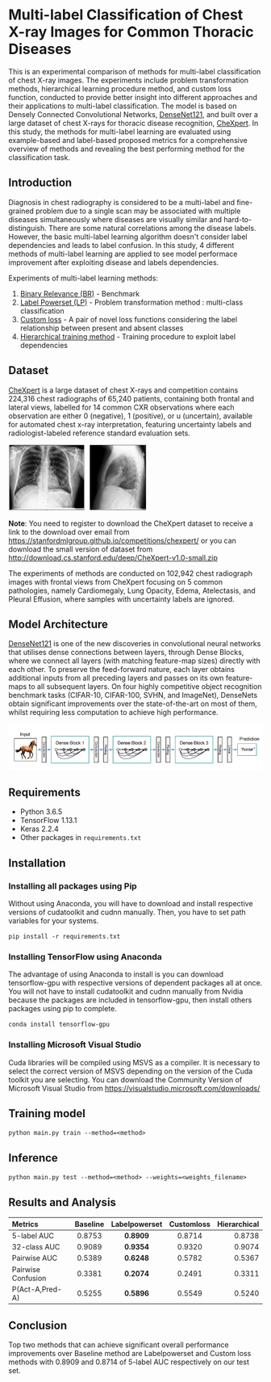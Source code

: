 # Multi-label Classification of Chest X-ray Images for Common Thoracic Diseases
This is an experimental comparison of methods for multi-label classification of chest X-ray images. The experiments include problem transformation methods, hierarchical learning procedure method, and custom loss function, conducted to provide better insight into different approaches and their applications to multi-label classification. The model is based on Densely Connected Convolutional Networks, [DenseNet121](https://arxiv.org/abs/1608.06993), and built over a large dataset of chest X-rays for thoracic disease recognition, [CheXpert](https://stanfordmlgroup.github.io/competitions/chexpert/). In this study, the methods for multi-label learning are evaluated using example-based and label-based proposed metrics for a comprehensive overview of methods and revealing the best performing method for the classification task.

## Introduction
Diagnosis in chest radiography is considered to be a multi-label and fine-grained problem due to a single scan may be associated with multiple diseases simultaneously where diseases are visually similar and hard-to-distinguish. There are some natural correlations among the disease labels. However, the basic multi-label learning algorithm doesn't consider label dependencies and leads to label confusion. In this study, 4 different methods of multi-label learning are applied to see model performace improvement after exploiting disease and labels dependencies.

Experiments of multi-label learning methods:

1. [Binary Relevance (BR)](https://arxiv.org/abs/1502.05988) - Benchmark 
2. [Label Powerset (LP)](https://www.researchgate.net/publication/263813673_A_Review_On_Multi-Label_Learning_Algorithms) - Problem transformation method : multi-class classification
3. [Custom loss](https://link.springer.com/article/10.1007%2Fs11042-019-08260-2) - A pair of novel loss functions considering the label relationship between present and absent classes
4. [Hierarchical training method](https://arxiv.org/abs/1911.06475) - Training procedure to exploit label dependencies

## Dataset
[CheXpert](https://stanfordmlgroup.github.io/competitions/chexpert/) is a large dataset of chest X-rays and competition contains 224,316 chest radiographs of 65,240 patients, containing both frontal and lateral views, labelled for 14 common CXR observations where each observation are either 0 (negative), 1 (positive), or u (uncertain), available for automated chest x-ray interpretation, featuring uncertainty labels and radiologist-labeled reference standard evaluation sets.

![dataset_ex](/assets/frontal_and_lateral_cxr.png)

**Note**: You need to register to download the CheXpert dataset to receive a link to the download over email from https://stanfordmlgroup.github.io/competitions/chexpert/ or you can download the small version of dataset from http://download.cs.stanford.edu/deep/CheXpert-v1.0-small.zip

The experiments of methods are conducted on 102,942 chest radiograph images with frontal views from CheXpert focusing on 5 common pathologies, namely Cardiomegaly, Lung Opacity, Edema, Atelectasis, and Pleural Effusion, where samples with uncertainty labels are ignored.

## Model Architecture
[DenseNet121](https://arxiv.org/abs/1608.06993v5) is one of the new discoveries in convolutional neural networks that utilises dense connections between layers, through Dense Blocks, where we connect all layers (with matching feature-map sizes) directly with each other. To preserve the feed-forward nature, each layer obtains additional inputs from all preceding layers and passes on its own feature-maps to all subsequent layers. On four highly competitive object recognition benchmark tasks (CIFAR-10, CIFAR-100, SVHN, and ImageNet), DenseNets obtain significant improvements over the state-of-the-art on most of them, whilst requiring less computation to achieve high performance.

![model](/assets/densenet_ex.png)

## Requirements
- Python 3.6.5
- TensorFlow 1.13.1
- Keras 2.2.4
- Other packages in `requirements.txt`

## Installation

### Installing all packages using Pip

Without using Anaconda, you will have to download and install respective versions of cudatoolkit and cudnn manually. Then, you have to set path variables for your systems.

```
pip install -r requirements.txt
```

### Installing TensorFlow using Anaconda

The advantage of using Anaconda to install is you can download tensorflow-gpu with respective versions of dependent packages all at once. You will not have to install cudatoolkit and cudnn manually from Nvidia because the packages are included in tensorflow-gpu, then install others packages using pip to complete.

```
conda install tensorflow-gpu
```

### Installing Microsoft Visual Studio
Cuda libraries will be compiled using MSVS as a compiler. It is necessary to select the correct version of MSVS depending on the version of the Cuda toolkit you are selecting. You can download the Community Version of Microsoft Visual Studio from https://visualstudio.microsoft.com/downloads/

## Training model

```
python main.py train --method=<method>
```

## Inference
```
python main.py test --method=<method> --weights=<weights_filename> 
```

## Results and Analysis

| Metrics         | Baseline   | Labelpowerset   | Customloss   | Hierarchical   |
| :---            |  :---:     |   :---:         |     :---:    |         ---:   |
| 5-label AUC     | 0.8753     | **0.8909**         |    0.8714    |       0.8738   |
| 32-class AUC    | 0.9089     | **0.9354**         |    0.9320    |       0.9074   |
| Pairwise AUC   | 0.5389     | **0.6248**          |    0.5782    |       0.5367   |
| Pairwise Confusion       | 0.3381     | **0.2074**          |    0.2491    |         0.3311 |
| P(Act-A,Pred-A) | 0.5255     | **0.5896**         |    0.5549    |       0.5240   |

## Conclusion
Top two methods that can achieve significant overall performance improvements over Baseline method are Labelpowerset and Custom loss methods with 0.8909 and 0.8714 of 5-label AUC respectively on our test set.

